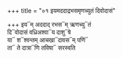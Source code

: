 +++
title = "०१ इयमददाद्रभसमृणच्युतं दिवोदासं"

+++
इय᳓म् अददाद् रभस᳓म् ऋणच्यु᳓तं  
दि᳓वोदासं वध्रिअश्वा᳓य दाशु᳓षे  
या᳓ श᳓श्वन्तम् आचखा᳓दावस᳓म् पणिं᳓  
ता᳓ ते दात्रा᳓णि तविषा᳓ सरस्वति